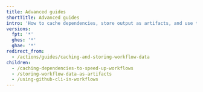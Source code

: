 ```yaml
---
title: Advanced guides
shortTitle: Advanced guides
intro: 'How to cache dependencies, store output as artifacts, and use the GitHub CLI in workflows.'
versions:
  fpt: '*'
  ghes: '*'
  ghae: '*'
redirect_from:
  - /actions/guides/caching-and-storing-workflow-data
children:
  - /caching-dependencies-to-speed-up-workflows
  - /storing-workflow-data-as-artifacts
  - /using-github-cli-in-workflows
---
```



